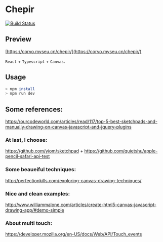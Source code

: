 # Chepir

[![Build Status](https://travis-ci.com/corvofeng/Chepir.svg?branch=master)](https://travis-ci.com/corvofeng/Chepir)


## Preview

[https://corvo.myseu.cn/chepir/](https://corvo.myseu.cn/chepir/)

`React` + `Typescript` + `Canvas`.

## Usage

```bash
> npm install
> npm run dev
```

## Some references:

https://ourcodeworld.com/articles/read/117/top-5-best-sketchpads-and-manually-drawing-on-canvas-javascript-and-jquery-plugins

### At last, I choose:

https://github.com/yiom/sketchpad
+
https://github.com/quietshu/apple-pencil-safari-api-test


### Some beaueiful techniques:

http://perfectionkills.com/exploring-canvas-drawing-techniques/

### Nice and clean examples:

http://www.williammalone.com/articles/create-html5-canvas-javascript-drawing-app/#demo-simple

### About multi touch:

https://developer.mozilla.org/en-US/docs/Web/API/Touch_events
